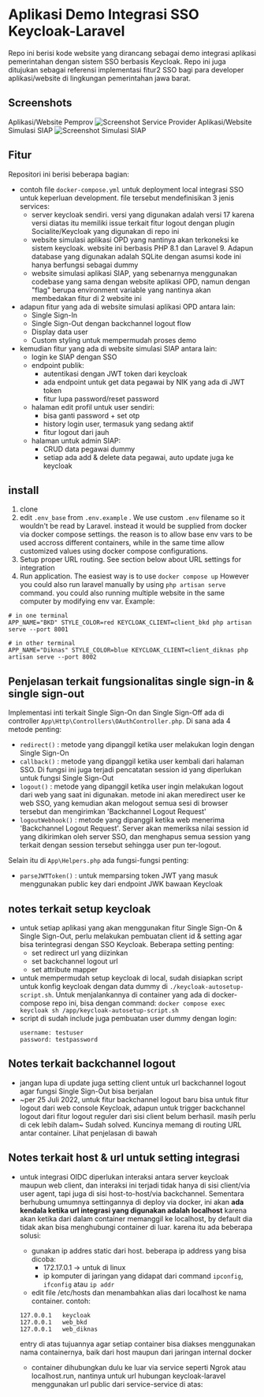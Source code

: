 Aplikasi Demo Integrasi SSO Keycloak-Laravel
============================================

Repo ini berisi kode website yang dirancang sebagai demo integrasi aplikasi pemerintahan dengan sistem SSO berbasis Keycloak. Repo ini juga ditujukan sebagai referensi implementasi fitur2 SSO bagi para developer aplikasi/website di lingkungan pemerintahan jawa barat.

## Screenshots
Aplikasi/Website Pemprov
![Screenshot Service Provider](/screenshot.png?raw=true "Screenshot of example demo site")
Aplikasi/Website Simulasi SIAP
![Screenshot Simulasi SIAP](/screenshot_siap.png?raw=true "Screenshot of SIAP website simulation")

## Fitur
Repositori ini berisi beberapa bagian:
- contoh file  `docker-compose.yml` untuk deployment local integrasi SSO untuk keperluan development. file tersebut mendefinisikan 3 jenis services:
    - server keycloak sendiri. versi yang digunakan adalah versi 17 karena versi diatas itu memiliki issue terkait fitur logout dengan plugin Socialite/Keycloak yang digunakan di repo ini
    - website simulasi aplikasi OPD yang nantinya akan terkoneksi ke sistem keycloak. website ini berbasis PHP 8.1 dan Laravel 9. Adapun database yang digunakan adalah SQLite dengan asumsi kode ini hanya berfungsi sebagai dummy
    - website simulasi aplikasi SIAP, yang sebenarnya menggunakan codebase yang sama dengan website aplikasi OPD, namun dengan "flag" berupa environment variable yang nantinya akan membedakan fitur di 2 website ini
- adapun fitur yang ada di website simulasi aplikasi OPD antara lain:
    - Single Sign-In
    - Single Sign-Out dengan backchannel logout flow
    - Display data user
    - Custom styling untuk mempermudah proses demo
- kemudian fitur yang ada di website simulasi SIAP antara lain:
    - login ke SIAP dengan SSO
    - endpoint publik:
        - autentikasi dengan JWT token dari keycloak
        - ada endpoint untuk get data pegawai by NIK yang ada di JWT token
        - fitur lupa password/reset password
    - halaman edit profil untuk user sendiri:
        - bisa ganti password + set otp
        - history login user, termasuk yang sedang aktif
        - fitur logout dari jauh
    - halaman untuk admin SIAP:
        - CRUD data pegawai dummy
        - setiap ada add & delete data pegawai, auto update juga ke keycloak

## install
1. clone
2. edit `.env_base` from `.env.example` . We use custom `.env` filename so it wouldn't be read by Laravel. instead it would be supplied from docker via docker compose settings. the reason is to allow base env vars to be used accross different containers, while in the same time allow customized values using docker compose configurations.
3. Setup proper URL routing. See section below about URL settings for integration
4. Run application. The easiest way is to use `docker compose up`
However you could also run laravel manually by using `php artisan serve` command. you could also running multiple website in the same computer by modifying env var. Example:

  ```
  # in one terminal
  APP_NAME="BKD" STYLE_COLOR=red KEYCLOAK_CLIENT=client_bkd php artisan serve --port 8001

  # in other terminal
  APP_NAME="Diknas" STYLE_COLOR=blue KEYCLOAK_CLIENT=client_diknas php artisan serve --port 8002
  ```

## Penjelasan terkait fungsionalitas single sign-in & single sign-out

Implementasi inti terkait Single Sign-On dan Single Sign-Off ada di controller `App\Http\Controllers\OAuthController.php`. Di sana ada 4 metode penting:

- `redirect()` : metode yang dipanggil ketika user melakukan login dengan Single Sign-On
- `callback()` : metode yang dipanggil ketika user kembali dari halaman SSO. Di fungsi ini juga terjadi pencatatan session id yang diperlukan untuk fungsi Single Sign-Out
- `logout()` : metode yang dipanggil ketika user ingin melakukan logout dari web yang saat ini digunakan. metode ini akan meredirect user ke web SSO, yang kemudian akan melogout semua sesi di browser tersebut dan mengirimkan 'Backchannel Logout Request'
- `logoutWebhook()` : metode yang dipanggil ketika web menerima 'Backchannel Logout Request'. Server akan memeriksa nilai session id yang dikirimkan oleh server SSO, dan menghapus semua session yang terkait dengan session tersebut sehingga user pun ter-logout.

Selain itu di `App\Helpers.php` ada fungsi-fungsi penting:
- `parseJWTToken()` : untuk memparsing token JWT yang masuk menggunakan public key dari endpoint JWK bawaan Keycloak

## notes terkait setup keycloak
- untuk setiap aplikasi yang akan menggunakan fitur Single Sign-On & Single Sign-Out, perlu melakukan pembuatan client id & setting agar bisa terintegrasi dengan SSO Keycloak. Beberapa setting penting:
    - set redirect url yang diizinkan
    - set backchannel logout url
    - set attribute mapper
- untuk mempermudah setup keycloak di local, sudah disiapkan script untuk konfig keycloak dengan data dummy di `./keycloak-autosetup-script.sh`. Untuk menjalankannya di container yang ada di docker-compose repo ini, bisa dengan command:
        ```
        docker compose exec keycloak sh /app/keycloak-autosetup-script.sh
        ```
- script di sudah include juga pembuatan user dummy dengan login:
    ```
    username: testuser
    password: testpassword
    ```

## Notes terkait backchannel logout
- jangan lupa di update juga setting client untuk url backchannel logout agar fungsi Single Sign-Out bisa berjalan
- ~per 25 Juli 2022, untuk fitur backchannel logout baru bisa untuk fitur logout dari web console Keycloak, adapun untuk trigger backchannel logout dari fitur logout reguler dari sisi client belum berhasil. masih perlu di cek lebih dalam~
  Sudah solved. Kuncinya memang di routing URL antar container. Lihat penjelasan di bawah

## Notes terkait host & url untuk setting integrasi
- untuk integrasi OIDC diperlukan interaksi antara server keycloak maupun web client, dan interaksi ini terjadi tidak hanya di sisi client/via user agent, tapi juga di sisi host-to-host/via backchannel. Sementara berhubung umumnya settingannya di deploy via docker, ini akan **ada kendala ketika url integrasi yang digunakan adalah localhost** karena akan ketika dari dalam container memanggil ke localhost, by default dia tidak akan bisa menghubungi container di luar. karena itu ada beberapa solusi:
    - gunakan ip addres static dari host. beberapa ip address yang bisa dicoba:
        - 172.17.0.1 -> untuk di linux
        - ip komputer di jaringan yang didapat dari command `ipconfig`, `ifconfig` atau `ip addr`
    - edit file /etc/hosts dan menambahkan alias dari localhost ke nama container. contoh:

    ```
    127.0.0.1	keycloak
    127.0.0.1	web_bkd
    127.0.0.1	web_diknas
    ```
    entry di atas tujuannya agar setiap container bisa diakses menggunakan nama containernya, baik dari host maupun dari jaringan internal docker
    - container dihubungkan dulu ke luar via service seperti Ngrok atau localhost.run, nantinya untuk url hubungan keycloak-laravel menggunakan url public dari service-service di atas:

